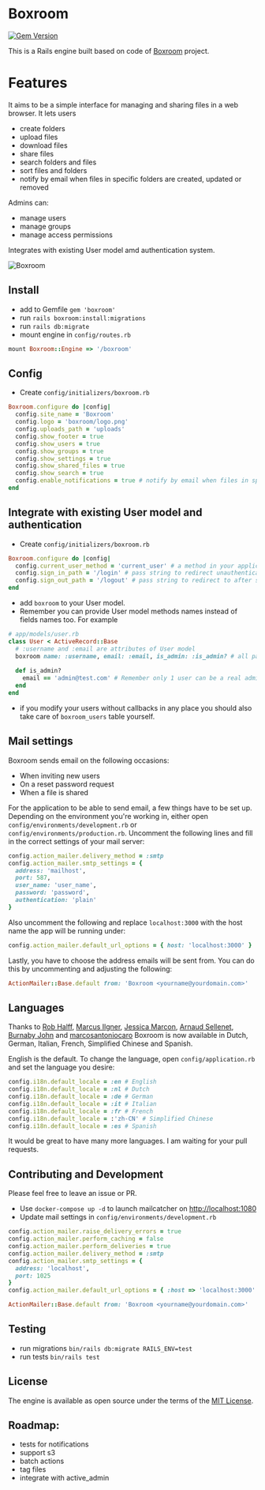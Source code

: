 # Boxroom
[![Gem Version](https://badge.fury.io/rb/boxroom.svg)](https://badge.fury.io/rb/boxroom)

This is a Rails engine built based on code of [Boxroom](https://github.com/mischa78/boxroom) project.

# Features
It aims to be a simple interface for managing and
sharing files in a web browser. It lets users 
- create folders
- upload files
- download files
- share files
- search folders and files 
- sort files and folders
- notify by email when files in specific folders are created, updated or removed

Admins can:
- manage users
- manage groups
- manage access permissions

Integrates with existing User model amd authentication system.

![Boxroom](https://res.cloudinary.com/skoba/image/upload/v1518819948/Boxroom_vzqhre.png)

## Install
- add to Gemfile `gem 'boxroom'`
- run `rails boxroom:install:migrations`
- run `rails db:migrate`
- mount engine in `config/routes.rb`
```ruby
mount Boxroom::Engine => '/boxroom'
```

## Config
- Create `config/initializers/boxroom.rb`
```ruby
Boxroom.configure do |config|
  config.site_name = 'Boxroom'
  config.logo = 'boxroom/logo.png'
  config.uploads_path = 'uploads'
  config.show_footer = true
  config.show_users = true
  config.show_groups = true
  config.show_settings = true
  config.show_shared_files = true
  config.show_search = true
  config.enable_notifications = true # notify by email when files in specific folders are created, updated or removed
end
```

## Integrate with existing User model and authentication
- Create `config/initializers/boxroom.rb`
```ruby
Boxroom.configure do |config|
  config.current_user_method = 'current_user' # a method in your application, which returns authenticated User, Boxroom's authentication is disabled
  config.sign_in_path = '/login' # pass string to redirect unauthenticated user to
  config.sign_out_path = '/logout' # pass string to redirect to after sign out, '/dashboard' for example. Or it could be sign out page of you main app
end
```
- add `boxroom` to your User model.
- Remember you can provide User model methods names instead of fields names too. For example
```ruby
# app/models/user.rb
class User < ActiveRecord::Base
  # :username and :email are attributes of User model
  boxroom name: :username, email: :email, is_admin: :is_admin? # all params are required
  
  def is_admin?
    email == 'admin@test.com' # Remember only 1 user can be a real admin
  end
end
```
- if you modify your users without callbacks in any place you should also take care of `boxroom_users` table yourself.

## Mail settings

Boxroom sends email on the following occasions:

 * When inviting new users
 * On a reset password request
 * When a file is shared

For the application to be able to send email, a few things have to be set up. Depending on the environment
you're working in, either open `config/environments/development.rb` or `config/environments/production.rb`.
Uncomment the following lines and fill in the correct settings of your mail server:

```ruby
config.action_mailer.delivery_method = :smtp
config.action_mailer.smtp_settings = {
  address: 'mailhost',
  port: 587,
  user_name: 'user_name',
  password: 'password',
  authentication: 'plain'
}
```

Also uncomment the following and replace `localhost:3000` with the host name the app will be running under:

```ruby
config.action_mailer.default_url_options = { host: 'localhost:3000' }
```

Lastly, you have to choose the address emails will be sent from. You can do
this by uncommenting and adjusting the following:

```ruby
ActionMailer::Base.default from: 'Boxroom <yourname@yourdomain.com>'
```


## Languages

Thanks to [Rob Halff](https://github.com/rhalff), [Marcus Ilgner](https://github.com/milgner),
[Jessica Marcon](https://github.com/marcontwm), [Arnaud Sellenet](https://github.com/demental),
[Burnaby John](https://github.com/john-coding) and [marcosantoniocaro](https://github.com/marcosantoniocaro)
Boxroom is now available in Dutch, German, Italian, French, Simplified Chinese and Spanish.

English is the default. To change the language, open `config/application.rb` and set the language you desire:

```ruby
config.i18n.default_locale = :en # English
config.i18n.default_locale = :nl # Dutch
config.i18n.default_locale = :de # German
config.i18n.default_locale = :it # Italian
config.i18n.default_locale = :fr # French
config.i18n.default_locale = :'zh-CN' # Simplified Chinese
config.i18n.default_locale = :es # Spanish
```

It would be great to have many more languages. I am waiting for your pull requests.

## Contributing and Development
Please feel free to leave an issue or PR.

- Use `docker-compose up -d` to launch mailcatcher on [http://localhost:1080](http://localhost:1080) 
- Update mail settings in `config/environments/development.rb`
```ruby
config.action_mailer.raise_delivery_errors = true
config.action_mailer.perform_caching = false
config.action_mailer.perform_deliveries = true
config.action_mailer.delivery_method = :smtp
config.action_mailer.smtp_settings = {
  address: 'localhost',
  port: 1025
}
config.action_mailer.default_url_options = { :host => 'localhost:3000' }

ActionMailer::Base.default from: 'Boxroom <yourname@yourdomain.com>'
```

## Testing
- run migrations `bin/rails db:migrate RAILS_ENV=test`
- run tests `bin/rails test`

## License
The engine is available as open source under the terms of the [MIT License](http://opensource.org/licenses/MIT).

## Roadmap:
- tests for notifications
- support s3
- batch actions
- tag files
- integrate with active_admin
